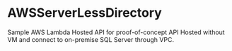 # AWSServerLessDirectory

Sample AWS Lambda Hosted API for proof-of-concept API Hosted without VM and connect to on-premise SQL Server through VPC.

